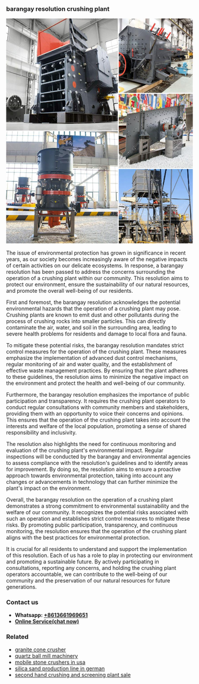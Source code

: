 <h3>barangay resolution crushing plant</h3><img src='1708499226.jpg' alt=''><p>The issue of environmental protection has grown in significance in recent years, as our society becomes increasingly aware of the negative impacts of certain activities on our delicate ecosystems. In response, a barangay resolution has been passed to address the concerns surrounding the operation of a crushing plant within our community. This resolution aims to protect our environment, ensure the sustainability of our natural resources, and promote the overall well-being of our residents.</p><p>First and foremost, the barangay resolution acknowledges the potential environmental hazards that the operation of a crushing plant may pose. Crushing plants are known to emit dust and other pollutants during the process of crushing rocks into smaller particles. This can directly contaminate the air, water, and soil in the surrounding area, leading to severe health problems for residents and damage to local flora and fauna.</p><p>To mitigate these potential risks, the barangay resolution mandates strict control measures for the operation of the crushing plant. These measures emphasize the implementation of advanced dust control mechanisms, regular monitoring of air and water quality, and the establishment of effective waste management practices. By ensuring that the plant adheres to these guidelines, the resolution aims to minimize the negative impact on the environment and protect the health and well-being of our community.</p><p>Furthermore, the barangay resolution emphasizes the importance of public participation and transparency. It requires the crushing plant operators to conduct regular consultations with community members and stakeholders, providing them with an opportunity to voice their concerns and opinions. This ensures that the operation of the crushing plant takes into account the interests and welfare of the local population, promoting a sense of shared responsibility and inclusivity.</p><p>The resolution also highlights the need for continuous monitoring and evaluation of the crushing plant's environmental impact. Regular inspections will be conducted by the barangay and environmental agencies to assess compliance with the resolution's guidelines and to identify areas for improvement. By doing so, the resolution aims to ensure a proactive approach towards environmental protection, taking into account any changes or advancements in technology that can further minimize the plant's impact on the environment.</p><p>Overall, the barangay resolution on the operation of a crushing plant demonstrates a strong commitment to environmental sustainability and the welfare of our community. It recognizes the potential risks associated with such an operation and establishes strict control measures to mitigate these risks. By promoting public participation, transparency, and continuous monitoring, the resolution ensures that the operation of the crushing plant aligns with the best practices for environmental protection.</p><p>It is crucial for all residents to understand and support the implementation of this resolution. Each of us has a role to play in protecting our environment and promoting a sustainable future. By actively participating in consultations, reporting any concerns, and holding the crushing plant operators accountable, we can contribute to the well-being of our community and the preservation of our natural resources for future generations.</p><h3>Contact us</h3><ul><li><strong>Whatsapp:&nbsp;<a href="https://wa.me/8613661969651">+8613661969651</a></strong></li><li><a href="https://swt.shibang-china.com/?git&amp;zhl&amp;barangay resolution crushing plant"><strong>Online Service(chat now)</strong></a></li></ul><h3>Related</h3><ul><li><a href='granite cone crusher.md'>granite cone crusher</a></li><li><a href='quartz ball mill machinery.md'>quartz ball mill machinery</a></li><li><a href='mobile stone crushers in usa.md'>mobile stone crushers in usa</a></li><li><a href='silica sand production line in german.md'>silica sand production line in german</a></li><li><a href='second hand crushing and screening plant sale.md'>second hand crushing and screening plant sale</a></li></ul>